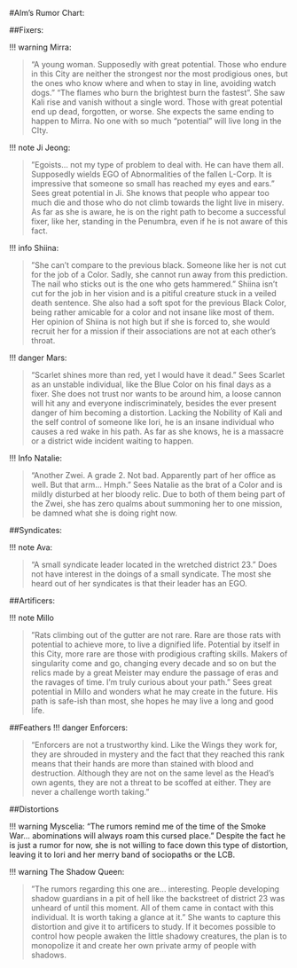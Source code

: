 #Alm’s Rumor Chart:

##Fixers:

!!! warning Mirra:
>“A young woman. Supposedly with great potential. Those who endure in this City are neither the strongest nor the most prodigious ones, but the ones who know where and when to stay in line, avoiding watch dogs.”
“The flames who burn the brightest burn the fastest”. She saw Kali rise and vanish without a single word. Those with great potential end up dead, forgotten, or worse. She expects the same ending to happen to Mirra. No one with so much “potential” will live long in the CIty.

!!! note Ji Jeong:
>”Egoists… not my type of problem to deal with. He can have them all. Supposedly wields EGO of Abnormalities of the fallen L-Corp. It is impressive that someone so small has reached my eyes and ears.”
Sees great potential in Ji. She knows that people who appear too much die and those who do not climb towards the light live in misery. As far as she is aware, he is on the right path to become a successful fixer, like her, standing in the Penumbra, even if he is not aware of this fact.

!!! info Shiina:
>”She can’t compare to the previous black. Someone like her is not cut for the job of a Color. Sadly, she cannot run away from this prediction. The nail who sticks out is the one who gets hammered.”
Shiina isn’t cut for the job in her vision and is a pitiful creature stuck in a veiled death sentence. She also had a soft spot for the previous Black Color, being rather amicable for a color and not insane like most of them.
Her opinion of Shiina is not high but if she is forced to, she would recruit her for a mission if their associations are not at each other’s throat.

!!! danger Mars:
>“Scarlet shines more than red, yet I would have it dead.”
Sees Scarlet as an unstable individual, like the Blue Color on his final days as a fixer. She does not trust nor wants to be around him, a loose cannon will hit any and everyone indiscriminately, besides the ever present danger of him becoming a distortion.
Lacking the Nobility of Kali and the self control of someone like Iori, he is an insane individual who causes a red wake in his path. As far as she knows, he is a massacre or a district wide incident waiting to happen.

!!! Info Natalie:
>“Another Zwei. A grade 2. Not bad. Apparently part of her office as well. But that arm… Hmph.”
Sees Natalie as the brat of a Color and is mildly disturbed at her bloody relic. Due to both of them being part of the Zwei, she has zero qualms about summoning her to one mission, be damned what she is doing right now.

##Syndicates:

!!! note Ava:
>“A small syndicate leader located in the wretched district 23.”
Does not have interest in the doings of a small syndicate. The most she heard out of her syndicates is that their leader has an EGO.

##Artificers:

!!! note Millo
>”Rats climbing out of the gutter are not rare. Rare are those rats with potential to achieve more, to live a dignified life. Potential by itself in this City, more rare are those with prodigious crafting skills. Makers of singularity come and go, changing every decade and so on but the relics made by a great Meister may endure the passage of eras and the ravages of time. I’m truly curious about your path.”
Sees great potential in Millo and wonders what he may create in the future. His path is safe-ish than most, she hopes he may live a long and good life.

##Feathers
!!! danger Enforcers:
>“Enforcers are not a trustworthy kind. Like the Wings they work for, they are shrouded in mystery and the fact that they reached this rank means that their hands are more than stained with blood and destruction. Although they are not on the same level as the Head’s own agents, they are not a threat to be scoffed at either. They are never a challenge worth taking.”

##Distortions

!!! warning Myscelia:
“The rumors remind me of the time of the Smoke War… abominations will always roam this cursed place.”
Despite the fact he is just a rumor for now, she is not willing to face down this type of distortion, leaving it to Iori and her merry band of sociopaths or the LCB.

!!! warning The Shadow Queen:
>”The rumors regarding this one are… interesting. People developing shadow guardians in a pit of hell like the backstreet of district 23 was unheard of until this moment. All of them came in contact with this individual. It is worth taking a glance at it.”
She wants to capture this distortion and give it to artificers to study. If it becomes possible to control how people awaken the little shadowy creatures, the plan is to monopolize it and create her own private army of people with shadows.